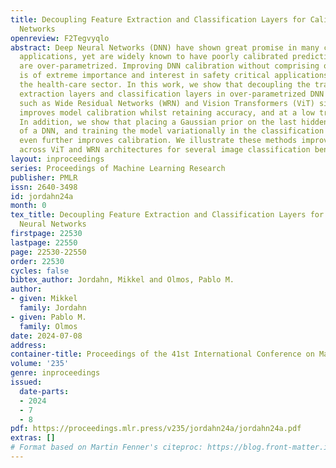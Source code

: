 ```yaml
---
title: Decoupling Feature Extraction and Classification Layers for Calibrated Neural
  Networks
openreview: F2Tegvyqlo
abstract: Deep Neural Networks (DNN) have shown great promise in many classification
  applications, yet are widely known to have poorly calibrated predictions when they
  are over-parametrized. Improving DNN calibration without comprising on model accuracy
  is of extreme importance and interest in safety critical applications such as in
  the health-care sector. In this work, we show that decoupling the training of feature
  extraction layers and classification layers in over-parametrized DNN architectures
  such as Wide Residual Networks (WRN) and Vision Transformers (ViT) significantly
  improves model calibration whilst retaining accuracy, and at a low training cost.
  In addition, we show that placing a Gaussian prior on the last hidden layer outputs
  of a DNN, and training the model variationally in the classification training stage,
  even further improves calibration. We illustrate these methods improve calibration
  across ViT and WRN architectures for several image classification benchmark datasets.
layout: inproceedings
series: Proceedings of Machine Learning Research
publisher: PMLR
issn: 2640-3498
id: jordahn24a
month: 0
tex_title: Decoupling Feature Extraction and Classification Layers for Calibrated
  Neural Networks
firstpage: 22530
lastpage: 22550
page: 22530-22550
order: 22530
cycles: false
bibtex_author: Jordahn, Mikkel and Olmos, Pablo M.
author:
- given: Mikkel
  family: Jordahn
- given: Pablo M.
  family: Olmos
date: 2024-07-08
address:
container-title: Proceedings of the 41st International Conference on Machine Learning
volume: '235'
genre: inproceedings
issued:
  date-parts:
  - 2024
  - 7
  - 8
pdf: https://proceedings.mlr.press/v235/jordahn24a/jordahn24a.pdf
extras: []
# Format based on Martin Fenner's citeproc: https://blog.front-matter.io/posts/citeproc-yaml-for-bibliographies/
---
```

